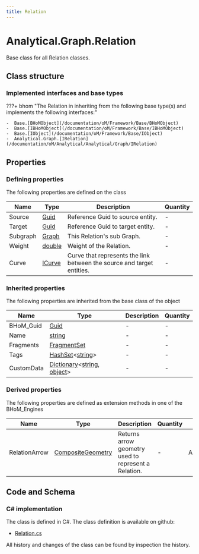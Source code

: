 ```yaml
---
title: Relation
---
```


# Analytical.Graph.Relation

Base class for all Relation classes.

## Class structure

### Implemented interfaces and base types

???+ bhom "The Relation in inheriting from the following base type(s) and implements the following interfaces:"

    -  Base.[BHoMObject](/documentation/oM/Framework/Base/BHoMObject)
    -  Base.[IBHoMObject](/documentation/oM/Framework/Base/IBHoMObject)
    -  Base.[IObject](/documentation/oM/Framework/Base/IObject)
    -  Analytical.Graph.[IRelation](/documentation/oM/Analytical/Analytical/Graph/IRelation)


## Properties



### Defining properties

The following properties are defined on the class

| Name             | Type             | Description      | Quantity         |
|------------------|------------------|------------------|------------------|
| Source | [Guid](https://learn.microsoft.com/en-us/dotnet/api/System.Guid?view=netstandard-2.0) | Reference Guid to source entity. | - |
| Target | [Guid](https://learn.microsoft.com/en-us/dotnet/api/System.Guid?view=netstandard-2.0) | Reference Guid to target entity. | - |
| Subgraph | [Graph](/documentation/oM/Analytical/Analytical/Graph/Graph) | This Relation's sub Graph. | - |
| Weight | [double](https://learn.microsoft.com/en-us/dotnet/api/System.Double?view=netstandard-2.0) | Weight of the Relation. | - |
| Curve | [ICurve](/documentation/oM/Dimensional/Geometry/ICurve) | Curve that represents the link between the source and target entities. | - |


### Inherited properties
The following properties are inherited from the base class of the object

| Name             | Type             | Description      | Quantity         |
|------------------|------------------|------------------|------------------|
| BHoM_Guid | [Guid](https://learn.microsoft.com/en-us/dotnet/api/System.Guid?view=netstandard-2.0) | - | - |
| Name | [string](https://learn.microsoft.com/en-us/dotnet/api/System.String?view=netstandard-2.0) | - | - |
| Fragments | [FragmentSet](/documentation/oM/Framework/Base/FragmentSet) | - | - |
| Tags | [HashSet](https://learn.microsoft.com/en-us/dotnet/api/System.Collections.Generic.HashSet-1?view=netstandard-2.0)&lt;[string](https://learn.microsoft.com/en-us/dotnet/api/System.String?view=netstandard-2.0)&gt; | - | - |
| CustomData | [Dictionary](https://learn.microsoft.com/en-us/dotnet/api/System.Collections.Generic.Dictionary-2?view=netstandard-2.0)&lt;[string](https://learn.microsoft.com/en-us/dotnet/api/System.String?view=netstandard-2.0), [object](https://learn.microsoft.com/en-us/dotnet/api/System.Object?view=netstandard-2.0)&gt; | - | - |


### Derived properties

The following properties are defined as extension methods in one of the BHoM_Engines

| Name             | Type             | Description      | Quantity         | Engine           |
|------------------|------------------|------------------|------------------|------------------|
| RelationArrow | [CompositeGeometry](/documentation/oM/Dimensional/Geometry/CompositeGeometry) | Returns arrow geometry used to represent a Relation. | - | Analytical_Engine |


## Code and Schema

### C# implementation

The class is defined in C#. The class definition is available on github:

- [Relation.cs](https://github.com/BHoM/BHoM/blob/develop/Analytical_oM/Graph\Relation.cs)

All history and changes of the class can be found by inspection the history.
